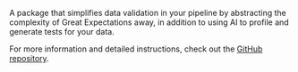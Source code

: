

A package that simplifies data validation in your pipeline by abstracting the complexity
of Great Expectations away, in addition to using AI to profile and generate tests for your data.


For more information and detailed instructions, check out the [GitHub
repository](https://github.com/Elsayed91/easy_expectations).
